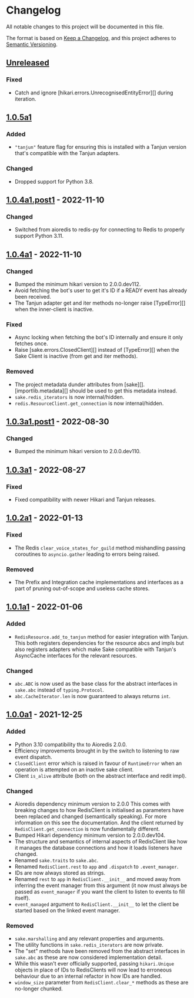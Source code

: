 # Changelog
All notable changes to this project will be documented in this file.

The format is based on [Keep a Changelog](https://keepachangelog.com/en/1.0.0/),
and this project adheres to [Semantic Versioning](https://semver.org/spec/v2.0.0.html).

## [Unreleased]
### Fixed
- Catch and ignore [hikari.errors.UnrecognisedEntityError][] during iteration.

## [1.0.5a1]
### Added
- `"tanjun"` feature flag for ensuring this is installed with a Tanjun version that's
  compatible with the Tanjun adapters.

### Changed
- Dropped support for Python 3.8.

## [1.0.4a1.post1] - 2022-11-10
### Changed
- Switched from aioredis to redis-py for connecting to Redis to properly support
  Python 3.11.

## [1.0.4a1] - 2022-11-10
### Changed
- Bumped the minimum hikari version to 2.0.0.dev112.
- Avoid fetching the bot's user to get it's ID if a READY event has already
  been received.
- The Tanjun adapter get and iter methods no-longer raise [TypeError][] when
  the inner-client is inactive.

### Fixed
- Async locking when fetching the bot's ID internally and ensure it only
  fetches once.
- Raise [sake.errors.ClosedClient][] instead of [TypeError][] when the Sake
  Client is inactive (from get and iter methods).

### Removed
- The project metadata dunder attributes from [sake][].
  [importlib.metadata][] should be used to get this metadata instead.
- `sake.redis_iterators` is now internal/hidden.
- `redis.ResourceClient.get_connection` is now internal/hidden.

## [1.0.3a1.post1] - 2022-08-30
### Changed
- Bumped the minimum hikari version to 2.0.0.dev110.

## [1.0.3a1] - 2022-08-27
### Fixed
- Fixed compatibility with newer Hikari and Tanjun releases.

## [1.0.2a1] - 2022-01-13
### Fixed
- The Redis `clear_voice_states_for_guild` method mishandling passing coroutines to
  `asyncio.gather` leading to errors being raised.

### Removed
- The Prefix and Integration cache implementations and interfaces as a part of
  pruning out-of-scope and useless cache stores.

## [1.0.1a1] - 2022-01-06
### Added
- `RedisResource.add_to_tanjun` method for easier integration with Tanjun.
  This both registers dependencies for the resource abcs and impls but also
  registers adapters which make Sake compatible with Tanjun's AsyncCache
  interfaces for the relevant resources.

### Changed
- `abc.ABC` is now used as the base class for the abstract interfaces in
  `sake.abc` instead of `typing.Protocol`.
- `abc.CacheIterator.len` is now guaranteed to always returns `int`.

## [1.0.0a1] - 2021-12-25
### Added
- Python 3.10 compatibility thx to Aioredis 2.0.0.
- Efficiency improvements brought in by the switch to listening to raw
  event dispatch.
- `ClosedClient` error which is raised in favour of `RuntimeError` when
  an operation is attempted on an inactive sake client.
- Client `is_alive` attribute (both on the abstract interface and redit impl).

### Changed
- Aioredis dependency minimum version to 2.0.0
  This comes with breaking changes to how RedisClient is initialised as
  parameters have been replaced and changed (semantically speaking).
  For more information on this see the documentation.
  And the client returned by `RedisClient.get_connection` is now
  fundamentally different.
- Bumped Hikari dependency minimum version to 2.0.0.dev104.
- The structure and semantics of internal aspects of RedisClient like how
  it manages the database connections and how it loads listeners have changed.
- Renamed `sake.traits` to `sake.abc`.
- Renamed `RedisClient.rest` to `app` and `.dispatch` to `.event_manager`.
- IDs are now always stored as strings.
- Renamed `rest` to `app` in `RedisClient.__init__` and moved away from inferring
  the event manager from this argument (it now must always be passed as
  `event_manager` if you want the client to listen to events to fill itself).
- `event_managed` argument to `RedisClient.__init__` to let the client be started
  based on the linked event manager.

### Removed
- `sake.marshalling` and any relevant properties and arguments.
- The utility functions in `sake.redis_iterators` are now private.
- The "set" methods have been removed from the abstract interfaces in `sake.abc`
  as these are now considered implementation detail.
- While this wasn't ever officially supported, passing `hikari.Unique` objects in
  place of IDs to RedisClients will now lead to erroneous behaviour due to an
  internal refactor in how IDs are handled.
- `window_size` parameter from `RedisClient.clear_*` methods as these are no-longer
  chunked.

[Unreleased]: https://github.com/FasterSpeeding/Sake/compare/v1.0.5a1...HEAD
[1.0.5a1]: https://github.com/FasterSpeeding/Sake/compare/v1.0.4a1.post1...v1.0.5a1
[1.0.4a1.post1]: https://github.com/FasterSpeeding/Sake/compare/v1.0.4a1...v1.0.4a1.post1
[1.0.4a1]: https://github.com/FasterSpeeding/Sake/compare/v1.0.3a1.post1...v1.0.4a1
[1.0.3a1.post1]: https://github.com/FasterSpeeding/Sake/compare/v1.0.3a1...v1.0.3a1.post1
[1.0.3a1]: https://github.com/FasterSpeeding/Sake/compare/v1.0.2a1...v1.0.3a1
[1.0.2a1]: https://github.com/FasterSpeeding/Sake/compare/v1.0.1a1...v1.0.2a1
[1.0.1a1]: https://github.com/FasterSpeeding/Sake/compare/v1.0.0a1...v1.0.1a1
[1.0.0a1]: https://github.com/FasterSpeeding/Sake/compare/0.0.1...v1.0.0a1

